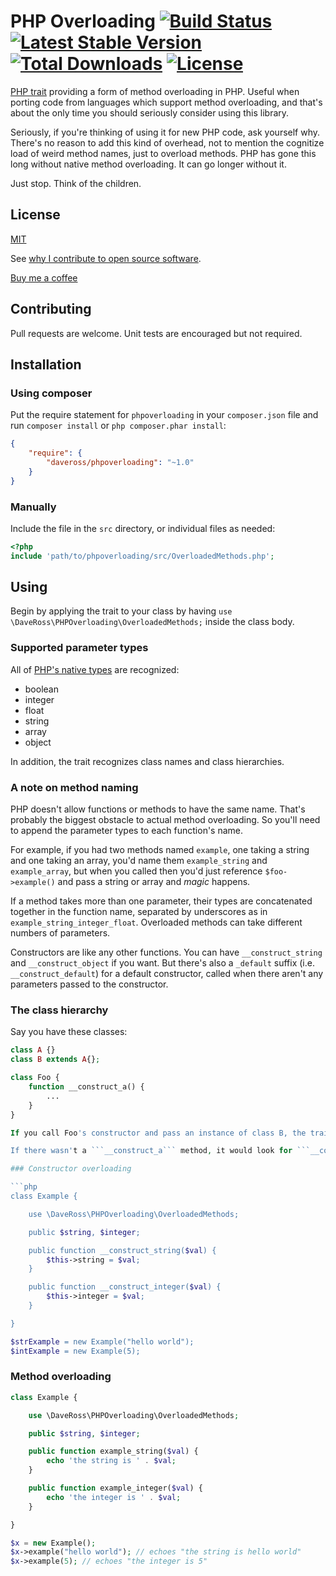 # PHP Overloading [![Build Status](https://travis-ci.org/daveross/PHPOverloading.svg?branch=master)](https://travis-ci.org/daveross/PHPOverloading) [![Latest Stable Version](https://poser.pugx.org/daveross/phpoverloading/v/stable)](https://packagist.org/packages/daveross/phpoverloading) [![Total Downloads](https://poser.pugx.org/daveross/phpoverloading/downloads)](https://packagist.org/packages/daveross/phpoverloading) [![License](https://poser.pugx.org/daveross/phpoverloading/license)](https://packagist.org/packages/daveross/phpoverloading)

[PHP trait](http://php.net/manual/en/language.oop5.traits.php) providing a form of method overloading in PHP. Useful when porting code from languages which support method overloading, and that's about the only time you should seriously consider using this library.

Seriously, if you're thinking of using it for new PHP code, ask yourself why. There's no reason to add this kind of overhead, not to mention the cognitize load of weird method names, just to overload methods. PHP has gone this long without native method overloading. It can go longer without it.

Just stop. Think of the children.

## License

[MIT](http://daveross.mit-license.org)

See [why I contribute to open source software](https://medium.com/@csixty4/why-i-write-open-source-software-6d3569c85e64#.hq00fw10b).

[Buy me a coffee](https://cash.me/$daveross/5)

## Contributing

Pull requests are welcome. Unit tests are encouraged but not required.

## Installation

### Using composer

Put the require statement for `phpoverloading` in your `composer.json` file and run `composer install` or `php composer.phar install`:

```json
{
    "require": {
        "daveross/phpoverloading": "~1.0"
    }
}
```

### Manually

Include the file in the `src` directory, or individual files as needed:

```php
<?php
include 'path/to/phpoverloading/src/OverloadedMethods.php';
```

## Using

Begin by applying the trait to your class by having ```use \DaveRoss\PHPOverloading\OverloadedMethods;``` inside the class body.

### Supported parameter types

All of [PHP's native types](http://php.net/manual/en/language.types.intro.php) are recognized:

* boolean
* integer
* float
* string
* array
* object

In addition, the trait recognizes class names and class hierarchies.

### A note on method naming

PHP doesn't allow functions or methods to have the same name. That's probably the biggest obstacle to actual method overloading. So you'll need to append the parameter types to each function's name.

For example, if you had two methods named ```example```, one taking a string and one taking an array, you'd name them ```example_string``` and ```example_array```, but when you called then you'd just reference ```$foo->example()``` and pass a string or array and *magic* happens.

If a method takes more than one parameter, their types are concatenated together in the function name, separated by underscores as in ```example_string_integer_float```. Overloaded methods can take different numbers of parameters.

Constructors are like any other functions. You can have ```__construct_string``` and ```__construct_object``` if you want. But there's also a ```_default``` suffix (i.e. ```__construct_default```) for a default constructor, called when there aren't any parameters passed to the constructor.

### The class hierarchy

Say you have these classes:

```php
class A {}
class B extends A{};

class Foo {
    function __construct_a() {
        ...
    }
}

If you call Foo's constructor and pass an instance of class B, the trait won't find a matching ```__construct_b``` function, so it'll follow the object hierarchy and call ```__construct_a``` instead, passing the instance of B.

If there wasn't a ```__construct_a``` method, it would look for ```__construct_object``` as a fallback.

### Constructor overloading

```php
class Example {

    use \DaveRoss\PHPOverloading\OverloadedMethods;

    public $string, $integer;

    public function __construct_string($val) {
        $this->string = $val;
    }

    public function __construct_integer($val) {
        $this->integer = $val;
    }

}

$strExample = new Example("hello world");
$intExample = new Example(5);
```

### Method overloading

```php
class Example {

    use \DaveRoss\PHPOverloading\OverloadedMethods;

    public $string, $integer;

    public function example_string($val) {
        echo 'the string is ' . $val;
    }

    public function example_integer($val) {
        echo 'the integer is ' . $val;
    }

}

$x = new Example();
$x->example("hello world"); // echoes "the string is hello world"
$x->example(5); // echoes "the integer is 5"
```